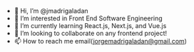 - 👋 Hi, I’m @jmadrigaladan
- 👀 I’m interested in Front End Software Engineering
- 🌱 I’m currently learning React.js, Next.js, and Vue.js
- 💞️ I’m looking to collaborate on any frontend project!
- 📫 How to reach me email(jorgemadrigaladan@gmail.com)

<!---
jmadrigaladan/jmadrigaladan is a ✨ special ✨ repository because its `README.md` (this file) appears on your GitHub profile.
You can click the Preview link to take a look at your changes.
--->
